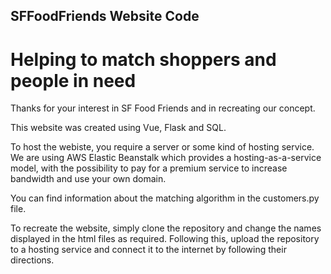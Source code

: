 ## SFFoodFriends Website Code
# Helping to match shoppers and people in need

Thanks for your interest in SF Food Friends and in recreating our concept.

This website was created using Vue, Flask and SQL.

To host the webiste, you require a server or some kind of hosting service.
We are using AWS Elastic Beanstalk which provides a hosting-as-a-service model, with the possibility to pay for a premium service to increase bandwidth and use your own domain.

You can find information about the matching algorithm in the customers.py file.

To recreate the website, simply clone the repository and change the names displayed in the html files as required.
Following this, upload the repository to a hosting service and connect it to the internet by following their directions.
